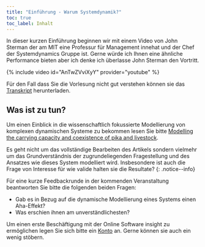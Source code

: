 ```yaml
---
title: "Einführung - Warum Systemdynamik?"
toc: true
toc_label: Inhalt
---
```




In dieser kurzen Einführung beginnen wir mit einem Video von John Sterman der am MIT eine Professur für Management innehat und der Chef der Systemdynamics Gruppe ist. Gerne würde ich Ihnen eine ähnliche Performance bieten aber ich denke ich überlasse John Sterman den Vortritt.

<!--more-->



{% include video id="AnTwZVviXyY" provider="youtube" %}

Für den Fall dass Sie die Vorlesung nicht gut verstehen können sie das [Transkript](https://ocw.mit.edu/courses/sloan-school-of-management/15-871-introduction-to-system-dynamics-fall-2013/instructor-insights/introduction-to-system-dynamics-overview/AnTwZVviXyY.pdf) herunterladen.

## Was ist zu tun?

Um einen Einblick in die wissenschaftlich fokussierte Modellierung von komplexen dynamischen Systeme zu bekommen lesen Sie bitte [Modelling the carrying capacity and coexistence of pika and livestock](https://doi.org/10.1016/j.ecolmodel.2005.03.003). 

Es geht nicht um das vollständige Bearbeiten des Artikels sondern vielmehr um das Grundverständnis der zugrundeliegenden Fragestellung und des Ansatzes wie dieses System modelliert wird. Insbesondere ist auch die Frage von Interesse für wie valide halten sie die Resultate?
{: .notice--info}


Für eine kurze Feedbackrunde in der kommenden Veranstaltung beantworten Sie bitte die folgenden beiden Fragen:

* Gab es in Bezug auf die dynamische Modellierung eines Systems einen Aha-Effekt?
* Was erschien ihnen am unverständlichesten?


Um einen erste Beschäftigung  mit der Online Software insight zu ermöglichen legen Sie sich bitte ein [Konto](https://insightmaker.com/user/register?destination=main) an. Gerne können sie auch ein wenig stöbern.